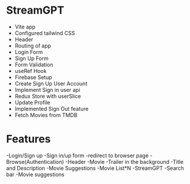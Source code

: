 # StreamGPT

- Vite app
- Configured tailwind CSS
- Header
- Routing of app
- Login Form
- Sign Up Form
- Form Validation
- useRef Hook
- Firebase Setup
- Create Sign Up User Account
- Implement Sign in user api
- Redux Store with userSlice
- Update Profile
- Implemented Sign Out feature
- Fetch Movies from TMDB

# Features

-Login/Sign up
-Sign in/up form
-redirect to browser page
-Browse(Authentication)
-Header
-Movie
-Trailer in the background
-Title and Description
-Movie Suggestions
-Movie List\*N
-StreamGPT
-Search bar
-Movie suggestions
